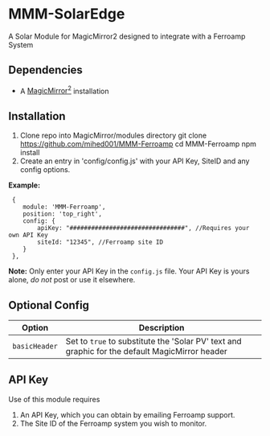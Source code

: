 # MMM-SolarEdge
A Solar Module for MagicMirror2 designed to integrate with a Ferroamp System

## Dependencies
  * A [MagicMirror<sup>2</sup>](https://github.com/MichMich/MagicMirror) installation

## Installation
  1. Clone repo into MagicMirror/modules directory
  	git clone https://github.com/mihed001/MMM-Ferroamp
	cd MMM-Ferroamp
	npm install
  2. Create an entry in 'config/config.js' with your API Key, SiteID and any config options.

 **Example:**
```
 {
    module: 'MMM-Ferroamp',
	position: 'top_right',
	config: {
		apiKey: "################################", //Requires your own API Key
		siteId: "12345", //Ferroamp site ID
	}
 },
```
**Note:** Only enter your API Key in the `config.js` file. Your API Key is yours alone, _do not_ post or use it elsewhere.

## Optional Config
| **Option** | **Description** |
| --- | --- |
| `basicHeader` | Set to `true` to substitute the 'Solar PV' text and graphic for the default MagicMirror header |

## API Key
Use of this module requires
  1. An API Key, which you can obtain by emailing Ferroamp support.
  2. The Site ID of the Ferroamp system you wish to monitor.
